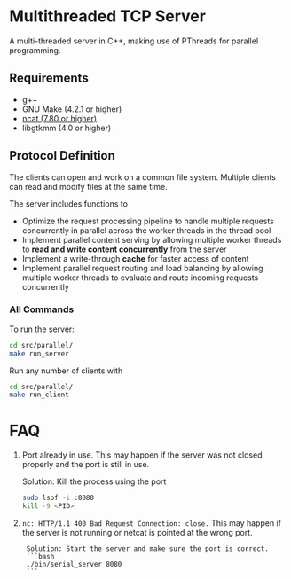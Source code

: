 # Multithreaded TCP Server         

A multi-threaded server in C++, making use of PThreads for parallel programming.

## Requirements
 - g++
 - GNU Make (4.2.1 or higher)
 - [ncat (7.80 or higher)](https://nmap.org/ncat)
 - libgtkmm (4.0 or higher)

## Protocol Definition
The clients can open and work on a common file system. Multiple clients can read and modify files at the same time.

The server includes functions to
 - Optimize the request processing pipeline to handle multiple requests concurrently in parallel across the worker threads in the thread pool
 - Implement parallel content serving by allowing multiple worker threads to **read and write content concurrently** from the server
 - Implement a write-through **cache** for faster access of content
 - Implement parallel request routing and load balancing by allowing multiple worker threads to evaluate and route incoming requests concurrently


### All Commands

To run the server:
```bash
cd src/parallel/
make run_server
```

Run any number of clients with
```bash
cd src/parallel/
make run_client
```

# FAQ

1. Port already in use. This may happen if the server was not closed properly and the port is still in use.

    Solution: Kill the process using the port
    ```bash
    sudo lsof -i :8080
    kill -9 <PID>
    ```
2. `nc: HTTP/1.1 400 Bad Request Connection: close.` This may happen if the server is not running or netcat is pointed at the wrong port.
    
        Solution: Start the server and make sure the port is correct.
        ```bash
        ./bin/serial_server 8080
        ```
